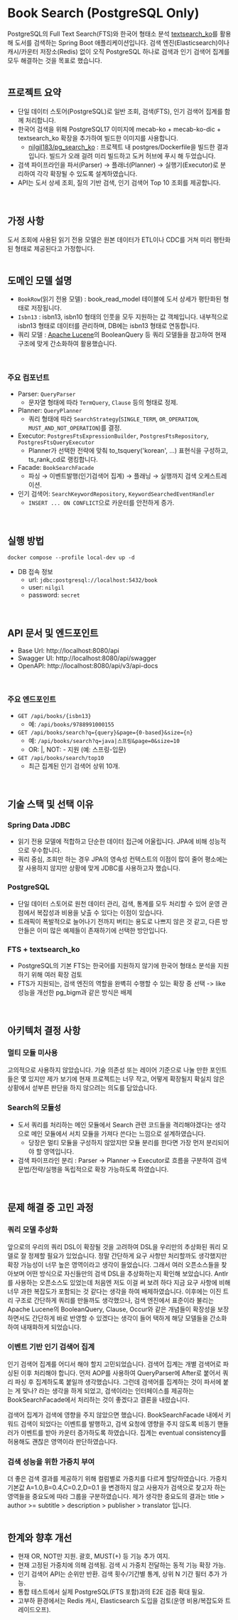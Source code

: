 # Book Search (PostgreSQL Only)

PostgreSQL의 Full Text Search(FTS)와 한국어 형태소 분석 [textsearch_ko](https://github.com/i0seph/textsearch_ko)를 활용해 도서를 검색하는 Spring Boot 애플리케이션입니다. 
검색 엔진(Elasticsearch)이나 캐시/카운터 저장소(Redis) 없이 오직 PostgreSQL 하나로 검색과 인기 검색어 집계를 모두 해결하는 것을 목표로 했습니다.
<br><br>

## 프로젝트 요약

- 단일 데이터 스토어(PostgreSQL)로 일반 조회, 검색(FTS), 인기 검색어 집계를 함께 처리합니다.
- 한국어 검색을 위해 PostgreSQL17 이미지에 mecab-ko + mecab-ko-dic + textsearch_ko 확장을 추가하여 빌드한 이미지를 사용합니다.
    - [nilgil183/pg_search_ko](https://hub.docker.com/layers/nilgil183/pg_search_ko/latest/images/sha256-03a3f8206a135bb00fdcba3720eafef3b35cf729685ad9780e70ea3d62c50359) : 프로젝트 내 postgres/Dockerfile을 빌드한 결과입니다. 빌드가 오래 걸려 미리 빌드하고 도커 허브에 푸시 해 두었습니다.
- 검색 파이프라인을 파서(Parser) → 플래너(Planner) → 실행기(Executor)로 분리하여 각각 확장될 수 있도록 설계하였습니다.
- API는 도서 상세 조회, 질의 기반 검색, 인기 검색어 Top 10 조회를 제공합니다.
<br>

## 가정 사항

도서 조회에 사용된 읽기 전용 모델은 원본 데이터가 ETL이나 CDC를 거쳐 미리 평탄화된 형태로 제공된다고 가정합니다.
<br><br>

## 도메인 모델 설명

- `BookRow`(읽기 전용 모델) : book_read_model 테이블에 도서 상세가 평탄화된 형태로 저장됩니다.
- `Isbn13` : isbn13, isbn10 형태의 인풋을 모두 지원하는 값 객체입니다. 내부적으로 isbn13 형태로 데이터를 관리하며, DB에는 isbn13 형태로 연동합니다.
- 쿼리 모델 : [Apache Lucene](https://github.com/apache/lucene)의 BooleanQuery 등 쿼리 모델들을 참고하여 현재 구조에 맞게 간소화하여 활용했습니다.
<br>

### 주요 컴포넌트
- Parser: `QueryParser`
    - 문자열 형태에 따라 `TermQuery`, `Clause` 등의 형태로 정제.
- Planner: `QueryPlanner`
    - 쿼리 형태에 따라 `SearchStrategy`(`SINGLE_TERM`, `OR_OPERATION`, `MUST_AND_NOT_OPERATION`)를 결정.
- Executor: `PostgresFtsExpressionBuilder`, `PostgresFtsRepository`, `PostgresFtsQueryExecutor`
    - Planner가 선택한 전략에 맞춰 to_tsquery('korean', ...) 표현식을 구성하고, ts_rank_cd로 랭킹합니다.
- Facade: `BookSearchFacade`
    - 파싱 → 이벤트발행(인기검색어 집계) → 플래닝 → 실행까지 검색 오케스트레이션.
- 인기 검색어: `SearchKeywordRepository`, `KeywordSearchedEventHandler`
    - `INSERT ... ON CONFLICT`으로 카운터를 안전하게 증가.
<br>

## 실행 방법
`docker compose --profile local-dev up -d`
- DB 접속 정보
    - url: `jdbc:postgresql://localhost:5432/book`
    - user: `nilgil`
    - password: `secret`
<br>

## API 문서 및 엔드포인트

- Base Url: http://localhost:8080/api
- Swagger UI: http://localhost:8080/api/swagger
- OpenAPI: http://localhost:8080/api/v3/api-docs
<br>

### 주요 엔드포인트

- `GET /api/books/{isbn13}`
    - 예: `/api/books/9788991000155`
- `GET /api/books/search?q={query}&page={0-based}&size={n}`
    - 예: `/api/books/search?q=java|스프링&page=0&size=10`
    - OR: |, NOT: - 지원 (예: 스프링-입문)
- `GET /api/books/search/top10`
    - 최근 집계된 인기 검색어 상위 10개.
<br>

## 기술 스택 및 선택 이유

### Spring Data JDBC
- 읽기 전용 모델에 적합하고 단순한 데이터 접근에 어울립니다. JPA에 비해 성능적으로 우수합니다.
- 쿼리 중심, 조회만 하는 경우 JPA의 영속성 컨텍스트의 이점이 많이 줄어 평소에는 잘 사용하지 않지만 상황에 맞게 JDBC를 사용하고자 했습니다.

### PostgreSQL
- 단일 데이터 스토어로 원천 데이터 관리, 검색, 통계를 모두 처리할 수 있어 운영 관점에서 복잡성과 비용을 낮출 수 있다는 이점이 있습니다.
- 트래픽이 폭발적으로 늘어나기 전까지 버티는 용도로 나쁘지 않은 것 같고, 다른 방안들은 이미 많은 예제들이 존재하기에 선택한 방안입니다.

### FTS + textsearch_ko
- PostgreSQL의 기본 FTS는 한국어를 지원하지 않기에 한국어 형태소 분석을 지원하기 위해 여러 확장 검토
- FTS가 지원되는, 검색 엔진의 역할을 완벽히 수행할 수 있는 확장 중 선택 -> like 성능을 개선한 pg_bigm과 같은 방식은 배제
<br>

## 아키텍처 결정 사항

### 멀티 모듈 미사용
고의적으로 사용하지 않았습니다. 기술 의존성 또는 레이어 기준으로 나눌 만한 포인트들은 몇 있지만 제가 보기에 현재 프로젝트는 너무 작고, 어떻게 확장될지 확실치 않은 상황에서 섣부른 판단을 하지 않으려는 의도를 담았습니다.

### Search의 모듈성
- 도서 쿼리를 처리하는 메인 모듈에서 Search 관련 코드들을 격리해야겠다는 생각으로 메인 모듈에서 서치 모듈을 가져다 쓴다는 느낌으로 설계하였습니다.
    - 당장은 멀티 모듈을 구성하지 않았지만 모듈 분리를 한다면 가장 먼저 분리되어야 할 영역입니다.
- 검색 파이프라인 분리 : Parser → Planner → Executor로 흐름을 구분하여 검색 문법/전략/실행을 독립적으로 확장 가능하도록 하였습니다.
<br>

## 문제 해결 중 고민 과정

### 쿼리 모델 추상화
앞으로의 우리의 쿼리 DSL이 확장될 것을 고려하여 DSL을 우리만의 추상화된 쿼리 모델로 잘 정제할 필요가 있었습니다. 정말 간단하게 요구 사항만 처리할까도 생각했지만 확장 가능성이 너무 높은 영역이라고 생각이 들었습니다. 그래서 여러 오픈소스들을 찾아보며 어떤 방식으로 자신들만의 검색 DSL을 추상화하는지 확인해 보았습니다. Antlr를 사용하는 오픈소스도 있었는데 처음엔 저도 이걸 써 보려 하다 지금 요구 사항에 비해 너무 과한 복잡도가 포함되는 것 같다는 생각을 하여 배제하였습니다. 이후에는 이진 트리 구조로 간단하게 쿼리를 만들까도 생각했으나, 검색 엔진에서 표준이라 불리는 Apache Lucene의 BooleanQuery, Clause, Occur와 같은 개념들이 확장성을 보장하면서도 간단하게 바로 반영할 수 있겠다는 생각이 들어 택하게 해당 모델들을 간소화하여 내재화하게 되었습니다.

### 이벤트 기반 인기 검색어 집계
인기 검색어 집계를 어디서 해야 할지 고민되었습니다. 검색어 집계는 개별 검색어로 파싱된 이후 처리해야 합니다. 먼저 AOP를 사용하여 QueryParser에 After로 붙어서 쿼리 파싱 후 집계하도록 붙일까 생각했습니다. 그런데 검색어를 집계하는 것이 파서에 붙는 게 맞나? 라는 생각을 하게 되었고, 검색이라는 인터페이스를 제공하는 BookSearchFacade에서 처리하는 것이 좋겠다고 결론을 내렸습니다.  

검색어 집계가 검색에 영향을 주지 않았으면 했습니다. BookSearchFacade 내에서 키워드 검색이 되었다는 이벤트를 발행하고, 검색 요청에 영향을 주지 않도록 비동기 핸들러가 이벤트를 받아 카운터 증가하도록 하였습니다. 집계는 eventual consistency를 허용해도 괜찮은 영역이라 판단하였습니다.

### 검색 성능을 위한 가중치 부여
더 좋은 검색 결과를 제공하기 위해 컬럼별로 가중치를 다르게 할당하였습니다. 가중치 기본값 A=1.0,B=0.4,C=0.2,D=0.1 을 변경하지 않고 사용자가 검색으로 찾고자 하는 영역들을 중요도에 따라 그룹을 구분하였습니다. 제가 생각한 중요도의 결과는 title > author >= subtitle > description > publisher > translator 입니다.
<br><br>

## 한계와 향후 개선

- 현재 OR, NOT만 지원. 괄호, MUST(+) 등 기능 추가 여지.
- 현재 고정된 가중치에 의해 검색됨. 검색 시 가중치 전달하는 동적 기능 확장 가능.
- 인기 검색어 API는 순위만 반환. 검색 횟수/기간별 통계, 상위 N 기간 필터 추가 가능.
- 통합 테스트에서 실제 PostgreSQL(FTS 포함)과의 E2E 검증 확대 필요.
- 고부하 환경에서는 Redis 캐시, Elasticsearch 도입을 검토(운영 비용/복잡도와 트레이드오프).
